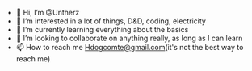 - 👋 Hi, I’m @Untherz
- 👀 I’m interested in a lot of things, D&D, coding, electricity
- 🌱 I’m currently learning everything about the basics
- 💞️ I’m looking to collaborate on anything really, as long as I can learn
- 📫 How to reach me Hdogcomte@gmail.com(it's not the best way to reach me)

<!---
Untherz/Untherz is a ✨ special ✨ repository because its `README.md` (this file) appears on your GitHub profile.
You can click the Preview link to take a look at your changes.
--->
